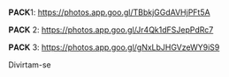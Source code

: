 #
𝐏𝐀𝐂𝐊1:
https://photos.app.goo.gl/TBbkjGGdAVHjPFt5A 

𝐏𝐀𝐂𝐊 2:
https://photos.app.goo.gl/Jr4Qk1dFSJepPdRc7

𝐏𝐀𝐂𝐊 3:
https://photos.app.goo.gl/gNxLbJHGVzeWY9iS9


Divirtam-se

